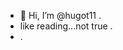 - 👋 Hi, I’m @hugot11 .
- like reading...not true .
- .
<!---
hugot11/hugot11 is a ✨ special ✨ repository because its `README.md` (this file) appears on your GitHub profile.
You can click the Preview link to take a look at your changes.
--->
